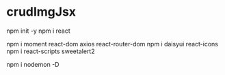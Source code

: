 # crudImgJsx

npm init -y
npm i react 

npm i moment react-dom axios react-router-dom
npm i daisyui react-icons 
npm i react-scripts sweetalert2


npm i nodemon -D
